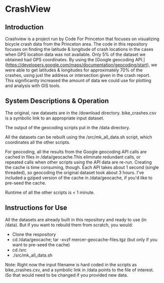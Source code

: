 
# CrashView

## Introduction
Crashview is a project run by Code For Princeton that focuses on visualizing bicycle crash data from the Princeton area.  The code in this repository focuses on finding the latitude & longitude of crash locations in the cases when GPS location data was not available. Only 5% of the dataset we obtained had GPS coordinates. By using the 
[Google geocoding API.] (https://developers.google.com/maps/documentation/geocoding/start), we were able to get latitudes & longitudes for approximately 70% of the crashes, using just the address or intersection given in the crash report. 
This significantly increased the amount of data we could use for plotting and analysis with GIS tools.

## System Descriptions & Operation

The original, raw datasets are in the /download directory.  bike_crashes.csv is a symbolic link to an appropriate input dataset. 

The output of the geocoding scripts put in the /data directory.  

All the datasets can be rebuilt using the /src/mk_all_data.sh script, which coordinates all the other scripts.  

For geocoding, all the results from the Google geocoding API calls are cached in files in /data/geocache.This eliminate redundant calls, or repeated calls when other scripts using the API data are re-run.  Creating the cache is time consuming, though. Each API takes about 1 second (single threaded), so geocoding the original dataset took about 3 hours. I've included a gziped version of the cache in /data/geocache, if you'd like to pre-seed the cache.  

Runtime of all the other scripts is < 1 minute.  

## Instructions for Use

All the datasets are already built in this repository and ready to use (in /data). But if you want to rebuild them from scratch, you would:
* Clone the respository
* cd /data/geocache; tar -xvzf mercer-geocache-files.tgz (but only if you want to pre-seed the cache)
* cd /src
* ./src/mk_all_data.sh

Note: Right now the input filename is hard coded in the scripts as bike_crashes.csv, and a symbolic link in /data points to the file of interest.  iSo that would need to be changed if you provided new data. 

